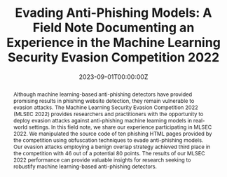 ---
title: "Evading Anti-Phishing Models: A Field Note Documenting an Experience in the Machine Learning Security Evasion Competition 2022"
authors:
- Yang Gao
- admin
- Sagar Samtani

date: "2023-09-01T00:00:00Z"
doi: "10.1145/3603507"

# Schedule page publish date (NOT publication's date).
publishDate: "2017-01-01T00:00:00Z"

# Publication type.
# Legend: 0 = Uncategorized; 1 = Conference paper; 2 = Journal article;
# 3 = Preprint / Working Paper; 4 = Report; 5 = Book; 6 = Book section;
# 7 = Thesis; 8 = Patent
publication_types: ["2"]

# Publication name and optional abbreviated publication name.
publication: "*Digital Threats: Research and Practice*, Forthcoming"
publication_short: ""

abstract: Although machine learning-based anti-phishing detectors have provided promising results in phishing website detection, they remain vulnerable to evasion attacks. The Machine Learning Security Evasion Competition 2022 (MLSEC 2022) provides researchers and practitioners with the opportunity to deploy evasion attacks against anti-phishing machine learning models in real-world settings. In this field note, we share our experience participating in MLSEC 2022. We manipulated the source code of ten phishing HTML pages provided by the competition using obfuscation techniques to evade anti-phishing models. Our evasion attacks employing a benign overlap strategy achieved third place in the competition with 46 out of a potential 80 points. The results of our MLSEC 2022 performance can provide valuable insights for research seeking to robustify machine learning-based anti-phishing detectors.
# Summary. An optional shortened abstract.
#summary: Lorem ipsum dolor sit amet, consectetur adipiscing elit. Duis posuere tellus ac convallis placerat. Proin tincidunt magna sed ex sollicitudin condimentum.

tags:
- Phishing
- Cybersecurity
featured: false

# links:
# - name: ""
#   url: ""
url_pdf: https://dl.acm.org/doi/pdf/10.1145/3603507
#url_code: 'https://github.com/wowchemy/wowchemy-hugo-themes'
#url_dataset: ''
#url_poster: ''
#url_project: ''
#url_slides: ''
#url_source: ''
#url_video: ''

# Featured image
# To use, add an image named `featured.jpg/png` to your page's folder. 
#image:
#  caption: 'Image credit: [**Unsplash**](https://unsplash.com/photos/jdD8gXaTZsc)'
#  focal_point: ""
#  preview_only: false

# Associated Projects (optional).
#   Associate this publication with one or more of your projects.
#   Simply enter your project's folder or file name without extension.
#   E.g. `internal-project` references `content/project/internal-project/index.md`.
#   Otherwise, set `projects: []`.
#projects: []

# Slides (optional).
#   Associate this publication with Markdown slides.
#   Simply enter your slide deck's filename without extension.
#   E.g. `slides: "example"` references `content/slides/example/index.md`.
#   Otherwise, set `slides: ""`.
#slides: example
---